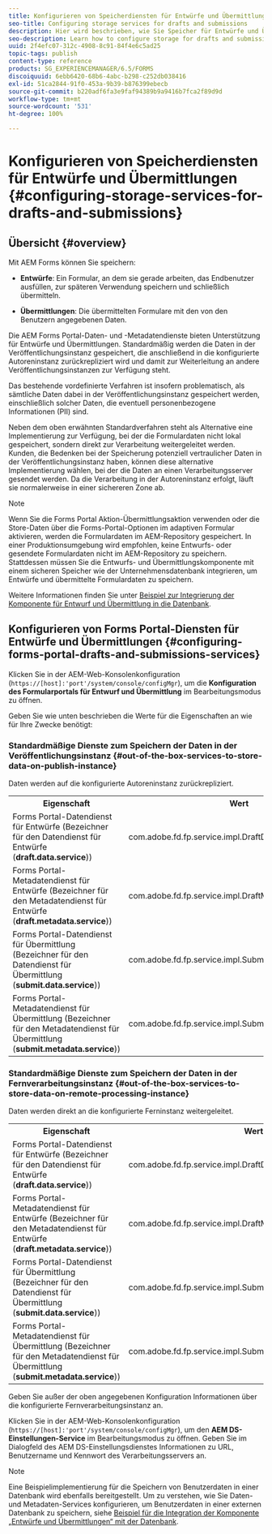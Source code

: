 ```yaml
---
title: Konfigurieren von Speicherdiensten für Entwürfe und Übermittlungen
seo-title: Configuring storage services for drafts and submissions
description: Hier wird beschrieben, wie Sie Speicher für Entwürfe und Übermittlungen konfigurieren
seo-description: Learn how to configure storage for drafts and submissions
uuid: 2f4efc07-312c-4908-8c91-84f4e6c5ad25
topic-tags: publish
content-type: reference
products: SG_EXPERIENCEMANAGER/6.5/FORMS
discoiquuid: 6ebb6420-68b6-4abc-b298-c252db038416
exl-id: 51ca2844-91f0-453a-9b39-b876399ebecb
source-git-commit: b220adf6fa3e9faf94389b9a9416b7fca2f89d9d
workflow-type: tm+mt
source-wordcount: '531'
ht-degree: 100%

---
```


# Konfigurieren von Speicherdiensten für Entwürfe und Übermittlungen {#configuring-storage-services-for-drafts-and-submissions}

## Übersicht {#overview}

Mit AEM Forms können Sie speichern:

* **Entwürfe**: Ein Formular, an dem sie gerade arbeiten, das Endbenutzer ausfüllen, zur späteren Verwendung speichern und schließlich übermitteln.

* **Übermittlungen**: Die übermittelten Formulare mit den von den Benutzern angegebenen Daten.

Die AEM Forms Portal-Daten- und -Metadatendienste bieten Unterstützung für Entwürfe und Übermittlungen. Standardmäßig werden die Daten in der Veröffentlichungsinstanz gespeichert, die anschließend in die konfigurierte Autoreninstanz zurückrepliziert wird und damit zur Weiterleitung an andere Veröffentlichungsinstanzen zur Verfügung steht.

Das bestehende vordefinierte Verfahren ist insofern problematisch, als sämtliche Daten dabei in der Veröffentlichungsinstanz gespeichert werden, einschließlich solcher Daten, die eventuell personenbezogene Informationen (PII) sind.

Neben dem oben erwähnten Standardverfahren steht als Alternative eine Implementierung zur Verfügung, bei der die Formulardaten nicht lokal gespeichert, sondern direkt zur Verarbeitung weitergeleitet werden. Kunden, die Bedenken bei der Speicherung potenziell vertraulicher Daten in der Veröffentlichungsinstanz haben, können diese alternative Implementierung wählen, bei der die Daten an einen Verarbeitungsserver gesendet werden. Da die Verarbeitung in der Autoreninstanz erfolgt, läuft sie normalerweise in einer sichereren Zone ab.

>[!NOTE]
>
>Wenn Sie die Forms Portal Aktion-Übermittlungsaktion verwenden oder die Store-Daten über die Forms-Portal-Optionen im adaptiven Formular aktivieren, werden die Formulardaten im AEM-Repository gespeichert. In einer Produktionsumgebung wird empfohlen, keine Entwurfs- oder gesendete Formulardaten nicht im AEM-Repository zu speichern. Stattdessen müssen Sie die Entwurfs- und Übermittlungskomponente mit einem sicheren Speicher wie der Unternehmensdatenbank integrieren, um Entwürfe und übermittelte Formulardaten zu speichern.
>
>Weitere Informationen finden Sie unter [Beispiel zur Integrierung der Komponente für Entwurf und Übermittlung in die Datenbank](/help/forms/using/integrate-draft-submission-database.md).

## Konfigurieren von Forms Portal-Diensten für Entwürfe und Übermittlungen {#configuring-forms-portal-drafts-and-submissions-services}

Klicken Sie in der AEM-Web-Konsolenkonfiguration (`https://[host]:'port'/system/console/configMgr`), um die **Konfiguration des Formularportals für Entwurf und Übermittlung** im Bearbeitungsmodus zu öffnen.

Geben Sie wie unten beschrieben die Werte für die Eigenschaften an wie für Ihre Zwecke benötigt:

### Standardmäßige Dienste zum Speichern der Daten in der Veröffentlichungsinstanz {#out-of-the-box-services-to-store-data-on-publish-instance}

Daten werden auf die konfigurierte Autoreninstanz zurückrepliziert.

<table>
 <tbody>
  <tr>
   <th>Eigenschaft</th>
   <th>Wert</th>
  </tr>
  <tr>
   <td>Forms Portal-Datendienst für Entwürfe (Bezeichner für den Datendienst für Entwürfe (<strong>draft.data.service</strong>))</td>
   <td>com.adobe.fd.fp.service.impl.DraftDataServiceImpl<br /> </td>
  </tr>
  <tr>
   <td>Forms Portal-Metadatendienst für Entwürfe (Bezeichner für den Metadatendienst für Entwürfe (<strong>draft.metadata.service</strong>))</td>
   <td>com.adobe.fd.fp.service.impl.DraftMetadataServiceImpl<br /> </td>
  </tr>
  <tr>
   <td>Forms Portal-Datendienst für Übermittlung (Bezeichner für den Datendienst für Übermittlung (<strong>submit.data.service</strong>))</td>
   <td>com.adobe.fd.fp.service.impl.SubmitDataServiceImpl<br /> </td>
  </tr>
  <tr>
   <td>Forms Portal-Metadatendienst für Übermittlung (Bezeichner für den Metadatendienst für Übermittlung (<strong>submit.metadata.service</strong>))</td>
   <td>com.adobe.fd.fp.service.impl.SubmitMetadataServiceImpl<br /> </td>
  </tr>
 </tbody>
</table>

### Standardmäßige Dienste zum Speichern der Daten in der Fernverarbeitungsinstanz {#out-of-the-box-services-to-store-data-on-remote-processing-instance}

Daten werden direkt an die konfigurierte Ferninstanz weitergeleitet.

<table>
 <tbody>
  <tr>
   <th>Eigenschaft</th>
   <th>Wert</th>
  </tr>
  <tr>
   <td>Forms Portal-Datendienst für Entwürfe (Bezeichner für den Datendienst für Entwürfe (<strong>draft.data.service</strong>))</td>
   <td>com.adobe.fd.fp.service.impl.DraftDataServiceRemoteImpl<br /> </td>
  </tr>
  <tr>
   <td>Forms Portal-Metadatendienst für Entwürfe (Bezeichner für den Metadatendienst für Entwürfe (<strong>draft.metadata.service</strong>))</td>
   <td>com.adobe.fd.fp.service.impl.DraftMetadataServiceRemoteImpl<br /> </td>
  </tr>
  <tr>
   <td>Forms Portal-Datendienst für Übermittlung (Bezeichner für den Datendienst für Übermittlung (<strong>submit.data.service</strong>))</td>
   <td>com.adobe.fd.fp.service.impl.SubmitDataServiceRemoteImpl<br /> </td>
  </tr>
  <tr>
   <td>Forms Portal-Metadatendienst für Übermittlung (Bezeichner für den Metadatendienst für Übermittlung (<strong>submit.metadata.service</strong>))</td>
   <td>com.adobe.fd.fp.service.impl.SubmitMetadataServiceRemoteImpl<br /> </td>
  </tr>
 </tbody>
</table>

Geben Sie außer der oben angegebenen Konfiguration Informationen über die konfigurierte Fernverarbeitungsinstanz an.

Klicken Sie in der AEM-Web-Konsolenkonfiguration (`https://[host]:'port'/system/console/configMgr`), um den **AEM DS-Einstellungen-Service** im Bearbeitungsmodus zu öffnen. Geben Sie im Dialogfeld des AEM DS-Einstellungsdienstes Informationen zu URL, Benutzername und Kennwort des Verarbeitungsservers an.

>[!NOTE]
>
>Eine Beispielimplementierung für die Speichern von Benutzerdaten in einer Datenbank wird ebenfalls bereitgestellt. Um zu verstehen, wie Sie Daten- und Metadaten-Services konfigurieren, um Benutzerdaten in einer externen Datenbank zu speichern, siehe [Beispiel für die Integration der Komponente „Entwürfe und Übermittlungen“ mit der Datenbank](/help/forms/using/integrate-draft-submission-database.md).
